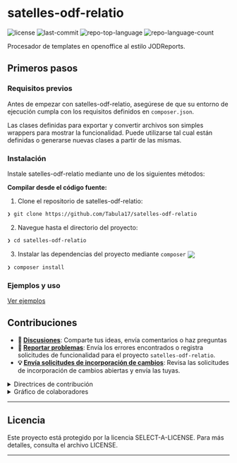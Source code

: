 
# satelles-odf-relatio
<p>
	<img src="https://img.shields.io/github/license/Tabula17/satelles-odf-relatio?style=default&logo=opensourceinitiative&logoColor=white&color=2141ec" alt="license">
	<img src="https://img.shields.io/github/last-commit/Tabula17/satelles-odf-relatio?style=default&logo=git&logoColor=white&color=2141ec" alt="last-commit">
	<img src="https://img.shields.io/github/languages/top/Tabula17/satelles-odf-relatio?style=default&color=2141ec" alt="repo-top-language">
	<img src="https://img.shields.io/github/languages/count/Tabula17/satelles-odf-relatio?style=default&color=2141ec" alt="repo-language-count">
</p>

Procesador de templates en openoffice al estilo JODReports.

## Primeros pasos

### Requisitos previos

Antes de empezar con satelles-odf-relatio, asegúrese de que su entorno de ejecución cumpla con los requisitos definidos en ```composer.json```.

Las clases definidas para exportar y convertir archivos son simples wrappers para mostrar la funcionalidad. Puede utilizarse tal cual están definidas o generarse nuevas clases a partir de las mismas.


### Instalación

Instale satelles-odf-relatio mediante uno de los siguientes métodos:

**Compilar desde el código fuente:**

1. Clone el repositorio de satelles-odf-relatio:
```sh
❯ git clone https://github.com/Tabula17/satelles-odf-relatio
```

2. Navegue hasta el directorio del proyecto:
```sh
❯ cd satelles-odf-relatio
```

3. Instalar las dependencias del proyecto mediante `composer` [<img align="center" src="https://img.shields.io/badge/PHP-777BB4.svg?style={badge_style}&logo=php&logoColor=white" />](https://www.php.net/)
```sh
❯ composer install
```
###  Ejemplos y uso
[Ver ejemplos](./Examples/README.md)


##  Contribuciones

- **💬 [Discusiones](https://github.com/Tabula17/satelles-odf-relatio/discussions)**: Comparte tus ideas, envía comentarios o haz preguntas
- **🐛 [Reportar problemas](https://github.com/Tabula17/satelles-odf-relatio/issues)**: Envía los errores encontrados o registra solicitudes de funcionalidad para el proyecto `satelles-odf-relatio`.
- **💡 [Envía solicitudes de incorporación de cambios](https://github.com/Tabula17/satelles-odf-relatio/blob/main/CONTRIBUTING.md)**: Revisa las solicitudes de incorporación de cambios abiertas y envía las tuyas.

<details closed>
<summary>Directrices de contribución</summary>

1. **Bifurcar el repositorio**: Comienza bifurcando el repositorio del proyecto en tu cuenta de GitHub.
2. **Clonar localmente**: Clona el repositorio bifurcado en tu máquina local usando un cliente Git.
3. 
   ```sh
   git clone https://github.com/Tabula17/satelles-odf-relatio
   ```
3. **Crear una nueva rama**: trabaje siempre en una nueva rama, dándole un nombre descriptivo.
   ```sh
   git checkout -b new-feature-x
   ```
4. **Realiza tus cambios**: Desarrolla y prueba tus cambios localmente.
5. **Confirma tus cambios**: Comprométete con un mensaje claro que describa tus actualizaciones.
   ```sh
   git commit -m 'Implemented new feature x.'
   ```
6. **Enviar a github**: envía los cambios a tu repositorio bifurcado.
   ```sh
   git push origin new-feature-x
   ```
7. **Enviar una solicitud de incorporación de cambios**: Crea una solicitud de incorporación de cambios (PR) contra el repositorio original del proyecto. Describe claramente los cambios y sus motivos.
8. **Revisión**: Una vez revisada y aprobada tu PR, se fusionará con la rama principal. ¡Felicitaciones por tu contribución!
</details>

<details closed>
<summary>Gráfico de colaboradores</summary>
<br>
<p align="left">
   <a href="https://github.com{/Tabula17/satelles-odf-relatio/}graphs/contributors">
      <img src="https://contrib.rocks/image?repo=Tabula17/satelles-odf-relatio">
   </a>
</p>
</details>

---

##  Licencia

Este proyecto está protegido por la licencia SELECT-A-LICENSE. Para más detalles, consulta el archivo LICENSE.

---



